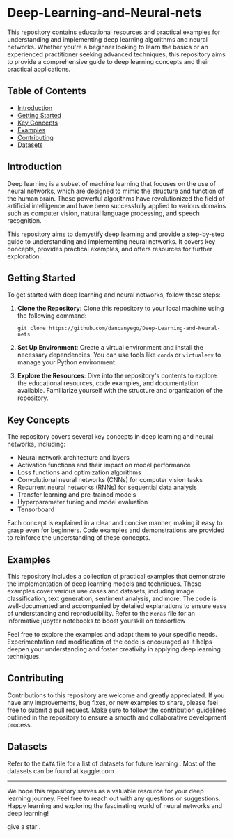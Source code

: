 # Deep-Learning-and-Neural-nets
This repository contains educational resources and practical examples for understanding and implementing deep learning algorithms and neural networks. Whether you're a beginner looking to learn the basics or an experienced practitioner seeking advanced techniques, this repository aims to provide a comprehensive guide to deep learning concepts and their practical applications.

## Table of Contents

- [Introduction](#introduction)
- [Getting Started](#getting-started)
- [Key Concepts](#key-concepts)
- [Examples](#examples)
- [Contributing](#contributing)
- [Datasets](#datasets)


## Introduction

Deep learning is a subset of machine learning that focuses on the use of neural networks, which are designed to mimic the structure and function of the human brain. These powerful algorithms have revolutionized the field of artificial intelligence and have been successfully applied to various domains such as computer vision, natural language processing, and speech recognition.

This repository aims to demystify deep learning and provide a step-by-step guide to understanding and implementing neural networks. It covers key concepts, provides practical examples, and offers resources for further exploration.

## Getting Started

To get started with deep learning and neural networks, follow these steps:

1. **Clone the Repository**: Clone this repository to your local machine using the following command:

   ```
   git clone https://github.com/dancanyego/Deep-Learning-and-Neural-nets
   ```

2. **Set Up Environment**: Create a virtual environment and install the necessary dependencies. You can use tools like `conda` or `virtualenv` to manage your Python environment.

4. **Explore the Resources**: Dive into the repository's contents to explore the educational resources, code examples, and documentation available. Familiarize yourself with the structure and organization of the repository.

## Key Concepts

The repository covers several key concepts in deep learning and neural networks, including:

- Neural network architecture and layers
- Activation functions and their impact on model performance
- Loss functions and optimization algorithms
- Convolutional neural networks (CNNs) for computer vision tasks
- Recurrent neural networks (RNNs) for sequential data analysis
- Transfer learning and pre-trained models
- Hyperparameter tuning and model evaluation
- Tensorboard

Each concept is explained in a clear and concise manner, making it easy to grasp even for beginners. Code examples and demonstrations are provided to reinforce the understanding of these concepts.

## Examples

This repository includes a collection of practical examples that demonstrate the implementation of deep learning models and techniques. These examples cover various use cases and datasets, including image classification, text generation, sentiment analysis, and more. The code is well-documented and accompanied by detailed explanations to ensure ease of understanding and reproducibility.
Refer to the `Keras` file for an informative jupyter notebooks to boost yourskill on tensorflow

Feel free to explore the examples and adapt them to your specific needs. Experimentation and modification of the code is encouraged as it helps deepen your understanding and foster creativity in applying deep learning techniques.

## Contributing

Contributions to this repository are welcome and greatly appreciated. If you have any improvements, bug fixes, or new examples to share, please feel free to submit a pull request. Make sure to follow the contribution guidelines outlined in the repository to ensure a smooth and collaborative development process.

## Datasets

Refer to the `DATA` file for a list of datasets for future learning . Most of the datasets can be found at kaggle.com


---

We hope this repository serves as a valuable resource for your deep learning journey. Feel free to reach out with any questions or suggestions. Happy learning and exploring the fascinating world of neural networks and deep learning!

give a star . 
